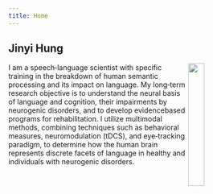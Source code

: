 ```yaml
---
title: Home
---
```


## Jinyi Hung



<img src = "/img/JY.jpg" style="width:25%; margin-right: 20px" align="right">

I am a speech‐language scientist with specific training in the breakdown of human semantic processing and its impact on language. My long‐term research objective is to understand the neural basis of language and cognition, their impairments by neurogenic disorders, and to develop evidencebased programs for rehabilitation. I utilize multimodal methods, combining techniques such as behavioral measures, neuromodulation (tDCS), and eye‐tracking paradigm, to determine how the human brain represents discrete facets of language in healthy and individuals with neurogenic disorders.

